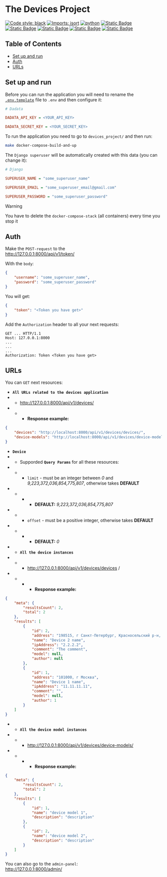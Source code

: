 # The Devices Project
[![Code style: black](https://img.shields.io/badge/code%20style-black-000000.svg)](https://github.com/psf/black)
[![Imports: isort](https://img.shields.io/badge/%20imports-isort-%231674b1?style=flat&labelColor=ef8336)](https://pycqa.github.io/isort/)
[![python](https://img.shields.io/badge/python-3.12-3776AB.svg?style=flat&logo=python&labelColor=%23ccfcec)](https://www.python.org)
[![Static Badge](https://img.shields.io/badge/django-5.1-blue?logo=django&logoColor=green&labelColor=%23ccfcec)](https://docs.djangoproject.com/en/5.1/)
[![Static Badge](https://img.shields.io/badge/djangorestframework-3.15-blue?logo=django&logoColor=green&labelColor=%23ccfcec)](https://pypi.org/project/djangorestframework/)
[![Static Badge](https://img.shields.io/badge/docker-27.3-blue?logo=docker&logoColor=%232496ED&labelColor=%23ccfcec)](https://www.docker.com/)
[![Static Badge](https://img.shields.io/badge/redis-7.4-blue?logo=redis&logoColor=%23FF443&labelColor=%23ccfcec)](https://redis.io/)
[![Static Badge](https://img.shields.io/badge/postgresql-17-blue?logo=postgresql&logoColor=%232496ED&labelColor=%23ccfcec)](https://www.postgresql.org/)

## Table of Contents
- [Set up and run](#set-up-and-run)
- [Auth](#Auth)
- [URLs](#urls)

## Set up and run

Before you can run the application you will need to rename the [`.env.template`](.env.template) file to `.env` and then configure it:
```ini
# Dadata

DADATA_API_KEY = <YOUR_API_KEY>

DADATA_SECRET_KEY = <YOUR_SECRET_KEY>
```

To run the application you need to go to `devices_project/` and then run:
```bash
make docker-compose-build-and-up
```

The `Django superuser` will be automatically created with this data (you can change it):
```ini
# Django

SUPERUSER_NAME = "some_superuser_name"

SUPERUSER_EMAIL = "some_superuser_email@gmail.com"

SUPERUSER_PASSWORD = "some_superuser_password"
```

> [!WARNING]
> You have to delete the `docker-compose-stack` (all containers) every time you stop it

## Auth

Make the `POST-request` to the \
http://127.0.0.1:8000/api/v1/token/ 

With the `body`:
```json
{
    "username": "some_superuser_name",
    "password": "some_superuser_password"
}
```

You will get:
```json
{
    "token": "<Token you have get>"
}
```

Add the `Authorization` header to all your next requests:
```
GET ... HTTP/1.1
Host: 127.0.0.1:8000
...
...
...
Authorization: Token <Token you have get>
```

## URLs

You can `GET` next resources: 

 - **`All URLs related to the devices application`** 
 - - http://127.0.0.1:8000/api/v1/devices/
 - - - **Response example:**
```json
{
    "devices": "http://localhost:8000/api/v1/devices/devices/",
    "device-models": "http://localhost:8000/api/v1/devices/device-models/"
}
```


 - **`Device`** 
  - - Supporded **`Query Params`** for all these resources:
 - - - `limit` - must be an integer between *0* and *9,223,372,036,854,775,807*, otherwise takes **DEFAULT**
 - - - - **DEFAULT:** *9,223,372,036,854,775,807*
 - - - `offset` - must be a positive integer, otherwise takes **DEFAULT**
 - - - - **DEFAULT:** *0*
 - - **`All the device instances`**
 - - - http://127.0.0.1:8000/api/v1/devices/devices /
 - - - - **Response example:**
```json
{
    "meta": {
        "resultsCount": 2,
        "total": 2
    },
    "results": [
        {
            "id": 2,
            "address": "198515, г Санкт-Петербург, Красносельский р-н, Санкт-Петербургское шоссе",
            "name": "Device 2 name",
            "ipAddress": "2.2.2.2",
            "comment": "The comment",
            "model": null,
            "author": null
        },
        {
            "id": 1,
            "address": "101000, г Москва",
            "name": "Device 1 name",
            "ipAddress": "11.11.11.11",
            "comment": "",
            "model": null,
            "author": 1
        }
    ]
}
```
 - - **`All the device model instances`**
 - - - http://127.0.0.1:8000/api/v1/devices/device-models/
 - - - - **Response example:**
```json
{
    "meta": {
        "resultsCount": 2,
        "total": 2
    },
    "results": [
        {
            "id": 1,
            "name": "device model 1",
            "description": "description"
        },
        {
            "id": 2,
            "name": "device model 2",
            "description": "description"
        }
    ]
}
```

You can also go to the `admin-panel`: \
http://127.0.0.1:8000/admin/
